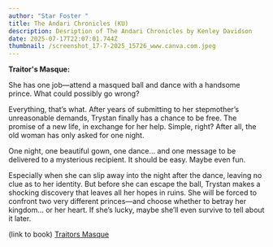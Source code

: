 ```yaml
---
author: "Star Foster "
title: The Andari Chronicles (KU)
description: Desription of The Andari Chronicles by Kenley Davidson
date: 2025-07-17T22:07:01.744Z
thumbnail: /screenshot_17-7-2025_15726_www.canva.com.jpeg
---
```

**T﻿raitor's Masque:**

She has one job—attend a masqued ball and dance with a handsome prince. What could possibly go wrong?

Everything, that’s what. After years of submitting to her stepmother’s unreasonable demands, Trystan finally has a chance to be free. The promise of a new life, in exchange for her help. Simple, right? After all, the old woman has only asked for one night.

One night, one beautiful gown, one dance… and one message to be delivered to a mysterious recipient. It should be easy. Maybe even fun.

Especially when she can slip away into the night after the dance, leaving no clue as to her identity. But before she can escape the ball, Trystan makes a shocking discovery that leaves all her hopes in ruins. She will be forced to confront two very different princes—and choose whether to betray her kingdom… or her heart. If she’s lucky, maybe she’ll even survive to tell about it later.

(﻿link to book) [Traitors Masque](https://www.amazon.com/dp/B018A5S6F2/ref=mes-dp)